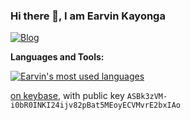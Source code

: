 ### Hi there 👋, I am Earvin Kayonga


[![Blog](https://img.shields.io/badge/Thoughts-earvinkayonga.com-brightgreen)](https://earvinkayonga.com)

**Languages and Tools:**  

<a href="https://github.com/EarvinKayonga">
  <img align="center" src="https://github-readme-stats.vercel.app/api/top-langs/?username=EarvinKayonga&theme=light&count_private=true&layout=compact" alt="Earvin's most used languages" />
</a>


[on keybase](https://keybase.io/earvin), with public key `ASBk3zVM-i0bR0INKI24ijv82pBat5MEoyECVMvrE2bxIAo`
